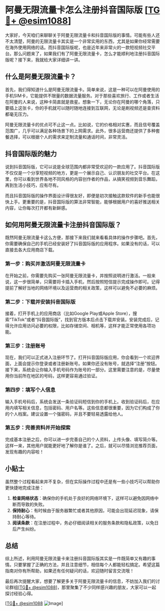 # 阿曼无限流量卡怎么注册抖音国际版 [[TG💪+ @esim1088](https://t.me/s/esim1088)]

大家好，今天咱们来聊聊关于阿曼无限流量卡和抖音国际版的事情。可能有些人还不太清楚，阿曼的无限流量卡其实是一个非常实用的东西，尤其是如果你经常需要在海外使用网络的话。而抖音国际版呢，也是近年来非常火的一款短视频社交平台。那么问题来了，如果我们有了阿曼无限流量卡，怎么才能顺利地注册抖音国际版呢？接下来，我就给大家详细讲一讲。

## 什么是阿曼无限流量卡？

首先，我们得知道什么是阿曼无限流量卡。简单来说，这是一种可以在阿曼使用的手机SIM卡，它能提供不限量的数据流量服务。对于那些喜欢旅行、工作或者生活在阿曼的人来说，这种卡简直就是救星。想象一下，无论你在阿曼的哪个角落，只要插上这张卡，你的手机就可以随时随地连接到互联网，无论是刷视频还是查资料都毫无压力。

阿曼无限流量卡的优点可不止这一点。比如说，它的价格相对实惠，而且信号覆盖范围广，几乎可以满足各种场景下的上网需求。此外，很多运营商还提供了多种套餐选择，可以根据个人的需求来定制流量和通话时间，非常灵活。

## 抖音国际版的魅力

说到抖音国际版，它可以说是全球范围内都非常受欢迎的一款应用了。抖音国际版不仅仅是一个分享短视频的地方，更是一个展示自己、认识朋友的社交平台。在这里，你可以看到世界各地不同风格的内容创作者的作品，从搞笑视频到音乐舞蹈，再到生活小技巧，应有尽有。

而且抖音国际版的操作界面设计得很友好，即便是初次接触这款软件的新手也能很快上手。更重要的是，抖音国际版的算法非常智能，能够根据用户的喜好推送相关内容，让你每次打开都有新鲜感。

## 如何用阿曼无限流量卡注册抖音国际版？

既然阿曼无限流量卡这么方便，那接下来我们就来看看具体的操作步骤吧。首先，你需要确保自己的手机已经安装好了抖音国际版的应用程序。如果没有的话，可以直接去各大应用商店下载。

### 第一步：购买并激活阿曼无限流量卡

在开始之前，你需要先购买一张阿曼无限流量卡，并按照说明进行激活。一般来说，这一步很简单，只需要将卡插入手机，然后按照短信提示完成操作即可。记得提前了解好当地的网络环境以及运营商的相关政策，这样可以避免不必要的麻烦。

### 第二步：下载并安装抖音国际版

接着，打开手机上的应用商店（比如Google Play或Apple Store），搜索“TikTok”或者“抖音国际版”，找到官方版本后点击下载并安装。安装完成后，记得允许应用访问必要的权限，比如存储空间、相机等，这样才能正常使用各项功能。

### 第三步：注册账号

现在，我们可以正式进入注册环节了。打开抖音国际版应用，你会看到一个欢迎界面，上面会提示你登录或者注册新账号。如果你还没有账号，就选择“注册”按钮。接下来，系统会让你输入手机号码作为账号的一部分。这里需要注意的是，尽量使用你当前所在地区的号码，这样更容易通过验证。

### 第四步：填写个人信息

输入手机号码后，系统会发送一条验证码短信到你的手机上。收到验证码后，在应用内填写相关信息，包括密码、用户名等。这些信息都很重要，因为它们构成了你的个人档案。建议设置一个强密码，并且不要轻易透露给他人。

### 第五步：完善资料并开始探索

完成基本注册之后，你可以进一步完善自己的个人资料，上传头像、填写简介等。这样一来，其他用户就能更好地了解你是谁了。之后，就可以尽情浏览推荐页面，发现有趣的内容啦！

## 小贴士

虽然整个过程看起来并不复杂，但在实际操作过程中还是有一些小技巧可以帮助你更快捷地完成注册：

1. **检查网络状态**：确保你的手机处于良好的网络环境下，这样可以避免因网络中断而导致的失败。
2. **保持耐心**：有时候由于服务器繁忙或者其他原因，可能会出现延迟现象，请保持耐心等待。
3. **阅读条款**：在注册过程中，务必仔细阅读相关的服务条款和隐私政策，以免日后产生纠纷。

## 总结

综上所述，利用阿曼无限流量卡来注册抖音国际版其实是一件既简单又有趣的事情。只要掌握了正确的方法，并且注意细节，相信每个人都能轻松搞定。希望这篇指南对你有所帮助，如果还有任何疑问的话，欢迎随时留言交流哦！

最后再次提醒大家，想要了解更多关于阿曼无限流量卡的信息，不妨加入我们的讨论群组[[TG💪+ @esim1088](https://t.me/s/esim1088)]，那里聚集了不少同样感兴趣的朋友，大家可以一起探讨经验心得。

[[TG💪+ @esim1088](https://t.me/s/esim1088) ![Image](https://i.postimg.cc/4NQfJmqS/Snipaste-2025-05-13-00-14-12.png)]
